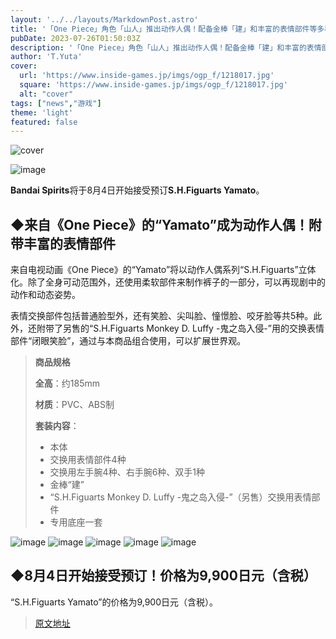 ```yaml
---
layout: '../../layouts/MarkdownPost.astro'
title: '「One Piece」角色「山人」推出动作人偶！配备金棒「建」和丰富的表情部件等多种选项'
pubDate: 2023-07-26T01:50:03Z
description: '「One Piece」角色「山人」推出动作人偶！配备金棒「建」和丰富的表情部件等多种选项'
author: 'T.Yuta'
cover:
  url: 'https://www.inside-games.jp/imgs/ogp_f/1218017.jpg'
  square: 'https://www.inside-games.jp/imgs/ogp_f/1218017.jpg'
  alt: "cover"
tags: ["news","游戏"]
theme: 'light'
featured: false
---
```


![cover](https://www.inside-games.jp/imgs/ogp_f/1218017.jpg)

![image](https://www.inside-games.jp/imgs/zoom/1218017.jpg)

**Bandai Spirits**将于8月4日开始接受预订**S.H.Figuarts Yamato**。

## ◆来自《One Piece》的“Yamato”成为动作人偶！附带丰富的表情部件

来自电视动画《One Piece》的“Yamato”将以动作人偶系列“S.H.Figuarts”立体化。除了全身可动范围外，还使用柔软部件来制作裤子的一部分，可以再现剧中的动作和动态姿势。

表情交换部件包括普通脸型外，还有笑脸、尖叫脸、憧憬脸、咬牙脸等共5种。此外，还附带了另售的“S.H.Figuarts Monkey D. Luffy -鬼之岛入侵-”用的交换表情部件“闭眼笑脸”，通过与本商品组合使用，可以扩展世界观。

> **商品规格**
> 
> **全高**：约185mm
> 
> **材质**：PVC、ABS制
> 
> **套装内容**：
> - 本体
> - 交换用表情部件4种
> - 交换用左手腕4种、右手腕6种、双手1种
> - 金棒“建”
> - “S.H.Figuarts Monkey D. Luffy -鬼之岛入侵-”（另售）交换用表情部件
> - 专用底座一套

![image](https://www.inside-games.jp/imgs/zoom/1218029.png)
![image](https://www.inside-games.jp/imgs/zoom/1218021.jpg)
![image](https://www.inside-games.jp/imgs/zoom/1218022.jpg)
![image](https://www.inside-games.jp/imgs/zoom/1218023.jpg)
![image](https://www.inside-games.jp/imgs/zoom/1218019.png)

## ◆8月4日开始接受预订！价格为9,900日元（含税）

“S.H.Figuarts Yamato”的价格为9,900日元（含税）。

>[原文地址](https://www.inside-games.jp/article/2023/07/26/147408.html)  
